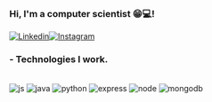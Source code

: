 ### Hi, I'm a computer scientist  😁💻!


[![Linkedin](https://img.shields.io/badge/LinkedIn-0077B5?style=for-the-badge&logo=linkedin&logoColor=white)](https://www.linkedin.com/in/leonardo-cavalcanti-7a895819b/)[![Instagram](https://img.shields.io/badge/Instagram-E4405F?style=for-the-badge&logo=instagram&logoColor=white)](https://www.instagram.com/leo.cavalcantfilho/)

### - Technologies I work.

<div style = "display: iline_block"><br/>
    <img algin = "center" alt = "js" src ="https://img.shields.io/badge/JavaScript-F7DF1E?style=for-the-badge&logo=javascript&logoColor=black"/>
    <img algin = "center" alt = "java" src ="https://img.shields.io/badge/Java-ED8B00?style=for-the-badge&logo=java&logoColor=white"/>
    <img algin = "center" alt = "python" src ="https://img.shields.io/badge/Python-14354C?style=for-the-badge&logo=python&logoColor=white"/>
    <img algin = "center" alt = "express" src ="https://img.shields.io/badge/Express.js-404D59?style=for-the-badge"/>
    <img algin = "center" alt = "node" src ="https://img.shields.io/badge/Node.js-43853D?style=for-the-badge&logo=node.js&logoColor=white"/>
    <img algin = "center" alt = "mongodb" src ="https://img.shields.io/badge/MongoDB-4EA94B?style=for-the-badge&logo=mongodb&logoColor=white"/>
</div>
    
